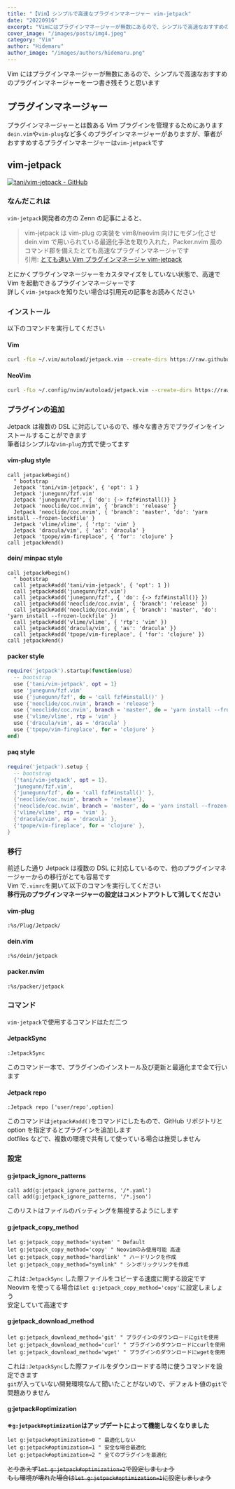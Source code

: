 ```yaml
---
title: "【Vim】シンプルで高速なプラグインマネージャー vim-jetpack"
date: "20220916"
excerpt: "Vimにはプラグインマネージャーが無数にあるので、シンプルで高速なおすすめのプラグインマネージャーを一つ書き残そうと思います"
cover_image: "/images/posts/img4.jpeg"
category: "Vim"
author: "Hidemaru"
author_image: "/images/authors/hidemaru.png"
---
```


Vim にはプラグインマネージャーが無数にあるので、シンプルで高速なおすすめのプラグインマネージャーを一つ書き残そうと思います

## プラグインマネージャー

プラグインマネージャーとは数ある Vim プラグインを管理するためにあります  
`dein.vim`や`vim-plug`など多くのプラグインマネージャーがありますが、筆者がおすすめするプラグインマネージャーは`vim-jetpack`です

## vim-jetpack

[![tani/vim-jetpack - GitHub](https://gh-card.dev/repos/tani/vim-jetpack.svg?fullname=)](https://github.com/tani/vim-jetpack)

### なんだこれは

`vim-jetpack`開発者の方の Zenn の記事によると、

> vim-jetpack は vim-plug の実装を vim8/neovim 向けにモダン化させ dein.vim で用いられている最適化手法を取り入れた，Packer.nvim 風のコマンド郡を備えたとても高速なプラグインマネージャです  
> 引用: [とても速い Vim プラグインマネージャ vim-jetpack](https://zenn.dev/dog/articles/jetpack_intro)

とにかくプラグインマネージャーをカスタマイズをしていない状態で、高速で Vim を起動できるプラグインマネージャーです  
詳しく`vim-jetpack`を知りたい場合は引用元の記事をお読みください

### インストール

以下のコマンドを実行してください

#### Vim

```bash
curl -fLo ~/.vim/autoload/jetpack.vim --create-dirs https://raw.githubusercontent.com/tani/vim-jetpack/master/autoload/jetpack.vim
```

#### NeoVim

```bash
curl -fLo ~/.config/nvim/autoload/jetpack.vim --create-dirs https://raw.githubusercontent.com/tani/vim-jetpack/master/autoload/jetpack.vim
```

### プラグインの追加

Jetpack は複数の DSL に対応しているので、様々な書き方でプラグインをインストールすることができます  
筆者はシンプルな`vim-plug`方式で使ってます

#### vim-plug style

```vim
call jetpack#begin()
  " bootstrap
  Jetpack 'tani/vim-jetpack', { 'opt': 1 }
  Jetpack 'junegunn/fzf.vim'
  Jetpack 'junegunn/fzf', { 'do': {-> fzf#install()} }
  Jetpack 'neoclide/coc.nvim', { 'branch': 'release' }
  Jetpack 'neoclide/coc.nvim', { 'branch': 'master', 'do': 'yarn install --frozen-lockfile' }
  Jetpack 'vlime/vlime', { 'rtp': 'vim' }
  Jetpack 'dracula/vim', { 'as': 'dracula' }
  Jetpack 'tpope/vim-fireplace', { 'for': 'clojure' }
call jetpack#end()
```

#### dein/ minpac style

```vim
call jetpack#begin()
  " bootstrap
  call jetpack#add('tani/vim-jetpack', { 'opt': 1 })
  call jetpack#add('junegunn/fzf.vim')
  call jetpack#add('junegunn/fzf', { 'do': {-> fzf#install()} })
  call jetpack#add('neoclide/coc.nvim', { 'branch': 'release' })
  call jetpack#add('neoclide/coc.nvim', { 'branch': 'master', 'do': 'yarn install --frozen-lockfile' })
  call jetpack#add('vlime/vlime', { 'rtp': 'vim' })
  call jetpack#add('dracula/vim', { 'as': 'dracula' })
  call jetpack#add('tpope/vim-fireplace', { 'for': 'clojure' })
call jetpack#end()
```

#### packer style

```lua
require('jetpack').startup(function(use)
  -- bootstrap
  use {'tani/vim-jetpack', opt = 1}
  use 'junegunn/fzf.vim'
  use {'junegunn/fzf', do = 'call fzf#install()' }
  use {'neoclide/coc.nvim', branch = 'release'}
  use {'neoclide/coc.nvim', branch = 'master', do = 'yarn install --frozen-lockfile'}
  use {'vlime/vlime', rtp = 'vim' }
  use {'dracula/vim', as = 'dracula' }
  use {'tpope/vim-fireplace', for = 'clojure' }
end)
```

#### paq style

```lua
require('jetpack').setup {
  -- bootstrap
  {'tani/vim-jetpack', opt = 1},
  'junegunn/fzf.vim',
  {'junegunn/fzf', do = 'call fzf#install()' },
  {'neoclide/coc.nvim', branch = 'release'},
  {'neoclide/coc.nvim', branch = 'master', do = 'yarn install --frozen-lockfile'},
  {'vlime/vlime', rtp = 'vim' },
  {'dracula/vim', as = 'dracula' },
  {'tpope/vim-fireplace', for = 'clojure' },
}
```

### 移行

前述した通り Jetpack は複数の DSL に対応しているので、他のプラグインマネージャーからの移行がとても容易です  
Vim で`.vimrc`を開いて以下のコマンを実行してください  
**移行元のプラグインマネージャーの設定はコメントアウトして消してください**

#### vim-plug

```vim
:%s/Plug/Jetpack/
```

#### dein.vim

```vim
:%s/dein/jetpack
```

#### packer.nvim

```vim
:%s/packer/jetpack
```

### コマンド

`vim-jetpack`で使用するコマンドはただ二つ

#### JetpackSync

```vim
:JetpackSync
```

このコマンド一本で、プラグインのインストール及び更新と最適化まで全て行います

#### Jetpack repo

```vim
:Jetpack repo ['user/repo',option]
```

このコマンドは`jetpack#add()`をコマンドにしたもので、GitHub リポジトリと option を指定するとプラグインを追加します  
dotfiles などで、複数の環境で共有して使っている場合は推奨しません

### 設定

#### g:jetpack_ignore_patterns

```vim
call add(g:jetpack_ignore_patterns, '/*.yaml')
call add(g:jetpack_ignore_patterns, '/*.json')
```

このリストはファイルのバッティングを無視するようにします

#### g:jetpack_copy_method

```vim
let g:jetpack_copy_method='system' " Default
let g:jetpack_copy_method='copy' " Neovimのみ使用可能 高速
let g:jetpack_copy_method='hardlink' " ハードリンクを作成
let g:jetpack_copy_method="symlink" " シンポリックリンクを作成
```

これは`:JetpackSync` した際ファイルをコピーする速度に関する設定です  
Neovim を使ってる場合は`let g:jetpack_copy_method='copy'`に設定しましょう  
安定していて高速です

#### g:jetpack_download_method

```vim
let g:jetpack_download_method='git' " プラグインのダウンロードにgitを使用
let g:jetpack_download_method='curl' " プラグインのダウンロードにcurlを使用
let g:jetpack_download_method='wget' " プラグインのダウンロードにwgetを使用
```

これは`:JetpackSync`した際ファイルをダウンロードする時に使うコマンドを設定できます  
`git`が入っていない開発環境なんて聞いたことがないので、デフォルト値の`git`で問題ありません

#### g:jetpack#optimization

**※`g:jetpack#optimization`はアップデートによって機能しなくなりました**

```vim
let g:jetpack#optimization=0 " 最適化しない
let g:jetpack#optimization=1 " 安全な場合最適化
let g:jetpack#optimization=2 " 全てのプラグインを最適化
```

~~とりあえず`let g:jetpack#optimization=2`で設定しましょう~~  
~~もし環境が壊れた場合は`let g:jetpack#optimization=1`に設定しましょう~~
